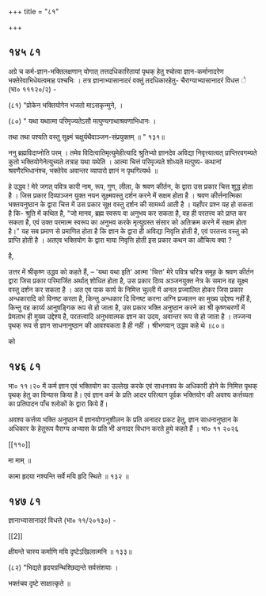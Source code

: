 +++
title = "८१"

+++


## १४५ ८१
अग्रे च कर्म-ज्ञान-भक्तिलक्षणान् योगात् तत्तदधिकारितायां पृथक् हेतु श्चोत्वा ज्ञान-कर्मानादरेण भक्तेरेवाभिधेयत्वमाह पश्चभिः । तत्र ज्ञानाभ्यासानादरं वक्तुं तदधिकारहेतु- चैराग्याभ्यासानादरं विधत्त े (भा० १११२०/२) - 

(८१) "प्रोकेन भक्तियोगेन भजतो माऽसकृन्मुने, । 

(८०) " यथा यथात्मा परिमृज्यतेऽसौ मत्पुण्यगाथाश्रवणाभिधानः । 

तथा तथा पश्यति वस्तु सूक्ष्मं चक्षुर्यथैवाञ्जन-संप्रयुक्तम् ॥ " १३१॥ 

ननु ब्रह्मविदाप्नोति परम् । तमेव विदित्वातिमृत्युमेहीत्यादि श्रुतिभ्यो ज्ञानदेव अविद्या निवृत्त्यात्वत् प्राप्तिरवगम्यते कुतो भक्तियोगेनेत्युच्यते तत्राह यथा यथेति । आत्मा चित्तं परिमृज्यते शोध्यते मत्पुष्य- कथानां श्रवणैरभिधानंश्च, भक्तेरेव अवान्तर व्यापारो ज्ञानं न पृथगित्यर्थः ॥ 

हे उद्धव ! मेरे जगत् पवित्र कारी नाम, रूप, गुण, लीला, के श्रवण कीर्तन, के द्वारा उस प्रकार चित्त शुद्ध होता है । जिस प्रकार दिव्याञ्जन युक्त नयन सूक्ष्मवस्तु दर्शन करने में सक्षम होता है । श्रवण कीर्त्तनात्मिका भक्तयनुष्ठान के द्वारा चित्त में उस प्रकार सूक्ष वस्तु दर्शन की सामर्थ्य आती है । यहाँपर प्रश्न यह हो सकता है कि- श्रुति में कथित है, "जो मानव, ब्रह्म स्वरूप वा अनुभव कर सकता है, वह ही परतत्त्व को प्राप्त कर सकता है, एवं उक्त परमात्म स्वरूप का अनुभव करके मृत्युग्रस्त संसार को अतिक्रम करने में सक्षम होता है।" यह सब प्रमाण से प्रमाणित होता है कि ज्ञान के द्वारा ही अविद्या निवृत्ति होती है, एवं परतत्त्व वस्तु को प्राप्ति होती है । अतएव भक्तियोग के द्वारा माया निवृत्ति होती इस प्रकार कथन का औचित्य क्या ? 

है, 

उत्तर में श्रीकृष्ण उद्धव को कहते हैं, – 'यथा यथा इति' आत्मा 'चित्त' मेरे पवित्र चरित्र समूह के श्रवण कीर्तन द्वारा जिस प्रकार परिमार्जित अर्थात् शोधित होता है, उस प्रकार दिव्य अञ्जनयुक्त नेत्र के समान वह सूक्ष्म वस्तु दर्शन कर सकता है । अत एव पाक कार्य के निमित्त चुल्ली में अनल प्रज्वालित होकर जिस प्रकार अन्धकारादि को विनष्ट करता है, किन्तु अन्धकार दि विनष्ट करना अग्नि प्रज्वलन का मुख्य उद्देश्य नहीं है, किन्तु वह कार्य्य आनुषङ्गिक रूप से हो जाता है, उस प्रकार भक्ति अनुष्ठान करने का श्री कृष्णचरणों में प्रेमलाभ ही मुख्य उद्देश्य है, परतत्त्वादि अनुभवात्मक ज्ञान का उदय, अवान्तर रूप से हो जाता है । तज्जन्य पृथक् रूप से ज्ञान साधनानुष्ठान की आवश्यकता है ही नहीं । श्रीभगवान् उद्धव कहे थे ॥८०॥ 

को 


## १४६ ८१
भा० ११।२० में कर्म ज्ञान एवं भक्तियोग का उल्लेख करके एवं साधनत्रय के अधिकारी होने के निमित्त पृथक् पृथक् हेतु का विन्यास किया है। एवं ज्ञान कर्म के प्रति आदर परित्याग पूर्वक भक्तियोग की अवश्य कर्त्तव्यता का प्रतिपादन पाँच श्लोकों के द्वारा किये हैं। 

अवश्य कर्त्तव्य भक्ति अनुष्ठान में ज्ञानयोगानुशीलन के प्रति अनादर प्रकट हेतु, ज्ञान साधनानुष्ठान के अधिकार के हेतुरूप वैराग्य अभ्यास के प्रति भी अनादर विधान करते हुये कहते हैं । भा० ११ २०२६ 

[[११०]] 

मा माम् ॥ 



कामा हृदया नश्यन्ति सर्वे मयि हृदि स्थिते ॥ १३२ ॥ 


## १४७ ८१
ज्ञानाभ्यासानादरं विधत्ते (भा० ११/२०१३०) - 

[[2]]

क्षीयन्ते चास्य कर्माणि मयि दृष्टेऽखिलात्मनि ॥ १३३॥ 

(८२) "भिद्यते हृदयग्रन्थिश्छिद्यन्ते सर्वसंशयाः । 

भक्तंचव दृष्टे साक्षात्कृते ॥ 
